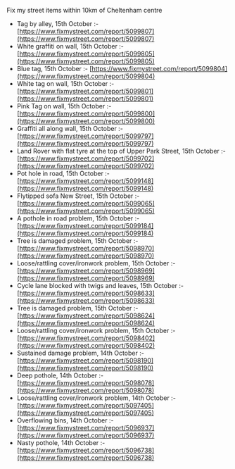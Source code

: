 Fix my street items within 10km of Cheltenham centre

<!-- fix_marker starts -->

- Tag by alley, 15th October :- [https://www.fixmystreet.com/report/5099807](https://www.fixmystreet.com/report/5099807)
- White graffiti on wall, 15th October :- [https://www.fixmystreet.com/report/5099805](https://www.fixmystreet.com/report/5099805)
- Blue tag, 15th October :- [https://www.fixmystreet.com/report/5099804](https://www.fixmystreet.com/report/5099804)
- White tag on wall, 15th October :- [https://www.fixmystreet.com/report/5099801](https://www.fixmystreet.com/report/5099801)
- Pink Tag on wall, 15th October :- [https://www.fixmystreet.com/report/5099800](https://www.fixmystreet.com/report/5099800)
- Graffiti all along wall, 15th October :- [https://www.fixmystreet.com/report/5099797](https://www.fixmystreet.com/report/5099797)
- Land Rover with flat tyre at the top of Upper Park Street, 15th October :- [https://www.fixmystreet.com/report/5099702](https://www.fixmystreet.com/report/5099702)
- Pot hole in road, 15th October :- [https://www.fixmystreet.com/report/5099148](https://www.fixmystreet.com/report/5099148)
- Flytipped sofa New Street, 15th October :- [https://www.fixmystreet.com/report/5099065](https://www.fixmystreet.com/report/5099065)
- A pothole in road problem, 15th October :- [https://www.fixmystreet.com/report/5099184](https://www.fixmystreet.com/report/5099184)
- Tree is damaged problem, 15th October :- [https://www.fixmystreet.com/report/5098970](https://www.fixmystreet.com/report/5098970)
- Loose/rattling cover/ironwork problem, 15th October :- [https://www.fixmystreet.com/report/5098969](https://www.fixmystreet.com/report/5098969)
- Cycle lane blocked with twigs and leaves, 15th October :- [https://www.fixmystreet.com/report/5098633](https://www.fixmystreet.com/report/5098633)
- Tree is damaged problem, 15th October :- [https://www.fixmystreet.com/report/5098624](https://www.fixmystreet.com/report/5098624)
- Loose/rattling cover/ironwork problem, 15th October :- [https://www.fixmystreet.com/report/5098402](https://www.fixmystreet.com/report/5098402)
- Sustained damage problem, 14th October :- [https://www.fixmystreet.com/report/5098190](https://www.fixmystreet.com/report/5098190)
- Deep pothole, 14th October :- [https://www.fixmystreet.com/report/5098078](https://www.fixmystreet.com/report/5098078)
- Loose/rattling cover/ironwork problem, 14th October :- [https://www.fixmystreet.com/report/5097405](https://www.fixmystreet.com/report/5097405)
- Overflowing bins, 14th October :- [https://www.fixmystreet.com/report/5096937](https://www.fixmystreet.com/report/5096937)
- Nasty pothole, 14th October :- [https://www.fixmystreet.com/report/5096738](https://www.fixmystreet.com/report/5096738)

<!-- fix_marker ends -->